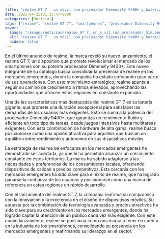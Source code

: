 ```yaml
---
title: "realme GT 7 - un móvil con procesador Dimensity 9400+ y batería gigante"
date: 2025-04-25T01:15:47+0000
categories: [Noticias]
tags: ["realme", "realme GT 7", "smartphones", "procesador Dimensity 9400+", "mercados emergentes", "batería gigante", "rendimiento fluido."]
cover:
  image: "/images/noticias/realme_GT_7__un_m_vil_con_procesador_Dim.png"
  alt: "realme GT 7 - un móvil con procesador Dimensity 9400+ y batería gigante"
  hidden: false
---
```


En el último anuncio de realme, la marca reveló su nuevo lanzamiento, el realme GT 7, un dispositivo que promete revolucionar el mercado de los smartphones con su potente procesador Dimensity 9400+. Este nuevo integrante de su catálogo busca consolidar la presencia de realme en los mercados emergentes, donde la compañía ha estado enfocando gran parte de sus operaciones. Con este movimiento estratégico, realme apunta a seguir su camino de crecimiento a ritmos elevados, aprovechando las oportunidades que ofrecen estas regiones en constante expansión.

Una de las características más destacadas del realme GT 7 es su batería gigante, que promete una duración excepcional para satisfacer las demandas de los usuarios más exigentes. Esto se suma a la potencia del procesador Dimensity 9400+, que garantiza un rendimiento fluido y eficiente en todo tipo de tareas, desde juegos intensivos hasta multitareas exigentes. Con esta combinación de hardware de alta gama, realme busca posicionarse como una opción atractiva para aquellos que buscan un equilibrio entre rendimiento y autonomía en sus dispositivos móviles.

La estrategia de realme de enfocarse en los mercados emergentes ha demostrado ser acertada, ya que le ha permitido alcanzar un crecimiento constante en estos territorios. La marca ha sabido adaptarse a las necesidades y preferencias de los consumidores locales, ofreciendo dispositivos de calidad a precios competitivos. Esta cercanía con los mercados emergentes ha sido clave para el éxito de realme, que ha logrado ganarse la confianza de los usuarios y posicionarse como una marca de referencia en estas regiones en rápido desarrollo.

Con el lanzamiento del realme GT 7, la compañía reafirma su compromiso con la innovación y la excelencia en el diseño de dispositivos móviles. Su apuesta por la combinación de tecnología avanzada y precios atractivos ha sido clave para su crecimiento en los mercados emergentes, donde ha logrado captar la atención de un público cada vez más exigente. Con este nuevo lanzamiento, realme se posiciona como una marca a tener en cuenta en la industria de los smartphones, consolidando su presencia en los mercados emergentes y reafirmando su liderazgo en el sector.
